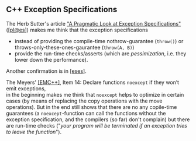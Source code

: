 C++ Exception Specifications
-

The Herb Sutter's article ["A Pragmatic Look at Exception Specifications"](http://www.gotw.ca/publications/mill22.htm) ([[pl@es]](https://github.com/kuzminrobin/code_review_notes/blob/master/article_list.md)) makes me think that the exception specifications  
* instead of providing the compile-time nothrow-guarantee (`throw()`) or throws-only-these-ones-gaurantee (`throw(A, B)`)  
* provide the run-time checks/asserts (which are _pessimization_, i.e. they lower down the performance).  

Another confirmation is in [[eses]](https://github.com/kuzminrobin/code_review_notes/edit/master/article_list.md).  

The Meyers' [[EMC++]](https://github.com/kuzminrobin/code_review_notes/blob/master/book_list.md), Item 14: Declare functions `noexcept` if they won’t emit exceptions,  
in the beginning makes me think that `noexcept` helps to optimize in certain cases (by means of replacing the copy operations with the move operations). But in the end still shows that there are no any copile-time guarantees (a `noexcept`-function can call the functions without the exception specification, and the compilers (so far) don't complain) but there are run-time checks ("_your program will be terminated if an exception tries to leave the function_").
